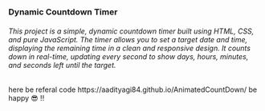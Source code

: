 <h3>

Dynamic Countdown Timer</h3>
<h6>
This project is a simple, dynamic countdown timer built using HTML, CSS, and pure JavaScript. The timer allows you to set a target date and time, displaying the remaining time in a clean and responsive design. It counts down in real-time, updating every second to show days, hours, minutes, and seconds left until the target.</h6>

<p>
  here be referal code https://aadityagi84.github.io/AnimatedCountDown/  be happy 😎 !!
</p>
